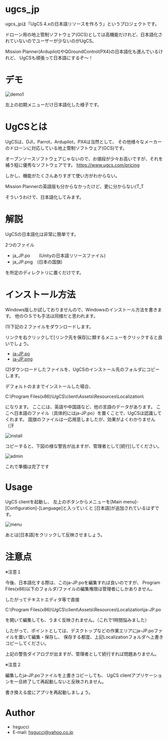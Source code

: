 
# ugcs_jp

ugcs_jpは「UgCS 4.xの日本語リソースを作ろう」というプロジェクトです。

ドローン用の地上管制ソフトウェア(GCS)としては高機能だけれど、日本語化されていないのでユーザーが少ないのがUgCS。

Mission Planner(Ardupilot)やQGroundControl(PX4)の日本語化も進んでいるけれど、
UgCSも頑張って日本語にするぞ～！
 
# デモ

![demo1](https://user-images.githubusercontent.com/55542434/97267392-70ecc880-186d-11eb-98fe-d8ff0804e023.png)

左上の初期メニューだけ日本語化した様子です。

# UgCSとは

UgCSは、DJI，Parrot，Ardupilot，PX4は当然として、
その他様々なメーカーのドローンに対応している地上管制ソフトウェア(GCS)です。

オープンソースソフトウェアじゃないので、お値段が少々お高いですが、それを補う程に優秀なソフトウェアです。
https://www.ugcs.com/pricing

しかし、機能がたくさんありすぎて使い方がわからない。

Mission Plannerの英語版も分からなかったけど、更に分からない(T_T

そういうわけで、日本語化してみます。

# 解説
 
UgCSの日本語化は非常に簡単です。

2つのファイル

* ja_JP.po　　(Unityの日本語リソースファイル)
* ja_JP.png　(日本の国旗)

を所定のディレクトリに置くだけです。

# インストール方法

Windows版しか試しておりませんので、Windowsのインストール方法を書きます。
他のＯＳでも手法は同様だと思われます。

(1)下記の２ファイルをダウンロードします。

リンクを右クリックして[リンク先を保存]に類するメニューをクリックすると良いでしょう。

* [ja-JP.po](https://github.com/hsgucci404/ugcs_jp/raw/main/ja-JP.po)
* [ja-JP.png](https://github.com/hsgucci404/ugcs_jp/raw/main/ja-JP.png)

(2)ダウンロードしたファイルを、UgCSのインストール先のフォルダにコピーします。

デフォルトのままでインストールした場合、

C:\Program Files(x86)\UgCS\client\Assets\Resources\Localization\

になります。
ここには、英語や中国語など、他の言語のデータがあります。
ここへ日本語のファイル（具体的にはja-JP.po）を置くことで、UgCSは認識してくれます。
国旗のファイルは一応用意しましたが、効果がよくわかりません（汗

![install](https://user-images.githubusercontent.com/55542434/97270424-7b5d9100-1872-11eb-86a6-174ee4380b78.png)

コピーすると、下図の様な警告が出ますが、管理者として[続行]してください。

![admin](https://user-images.githubusercontent.com/55542434/97270750-ff177d80-1872-11eb-9b75-84ab36cecfbb.png)

これで準備は完了です


# Usage

UgCS clientを起動し、
左上のボタンからメニューを[Main menu]-[Configuration]-[Language]と入っていくと
[日本語]が追加されているはずです。

![menu](https://user-images.githubusercontent.com/55542434/97272492-5fa7ba00-1875-11eb-841f-3b2494eadbaa.png)

あとは[日本語]をクリックして反映させましょう。


# 注意点

※注意１

今後、日本語化する際は、このja-JP.poを編集すれば良いのですが、
Program Files(x86)以下のフォルダ/ファイルの編集権限は管理者にしかありません。

したがってテキストエディタ等で直接

C:\Program Files(x86)\UgCS\client\Assets\Resources\Localization\ja-JP.po

を開いて編集しても、うまく反映されません。（これで1時間悩みました）

したがって、ポイントとしては、デスクトップなどの作業エリアにja-JP.poファイルを置いて編集・保存し、
保存する都度、上記Localizationフォルダへ上書きコピーしてください。

上記の警告ダイアログが出ますが、管理者として続行すれば問題ありません。

※注意２

編集したja-JP.poファイルを上書きコピーしても、
UgCS clientアプリケーションを一旦終了して再起動しないと反映されません。

書き換える度にアプリを再起動しましょう。

# Author
 
* hsgucci
* E-mail: hsgucci@yahoo.co.jp
